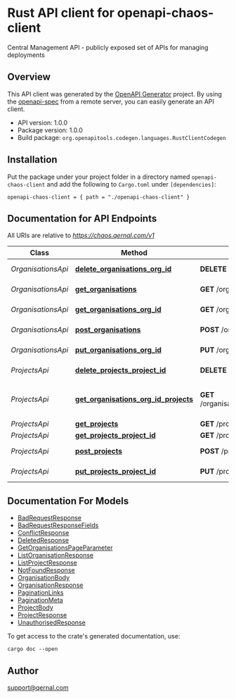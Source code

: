 # Rust API client for openapi-chaos-client

Central Management API - publicly exposed set of APIs for managing deployments


## Overview

This API client was generated by the [OpenAPI Generator](https://openapi-generator.tech) project.  By using the [openapi-spec](https://openapis.org) from a remote server, you can easily generate an API client.

- API version: 1.0.0
- Package version: 1.0.0
- Build package: `org.openapitools.codegen.languages.RustClientCodegen`

## Installation

Put the package under your project folder in a directory named `openapi-chaos-client` and add the following to `Cargo.toml` under `[dependencies]`:

```
openapi-chaos-client = { path = "./openapi-chaos-client" }
```

## Documentation for API Endpoints

All URIs are relative to *https://chaos.qernal.com/v1*

Class | Method | HTTP request | Description
------------ | ------------- | ------------- | -------------
*OrganisationsApi* | [**delete_organisations_org_id**](docs/OrganisationsApi.md#delete_organisations_org_id) | **DELETE** /organisations/{organisation_id} | Delete an organisation
*OrganisationsApi* | [**get_organisations**](docs/OrganisationsApi.md#get_organisations) | **GET** /organisations | List organisations
*OrganisationsApi* | [**get_organisations_org_id**](docs/OrganisationsApi.md#get_organisations_org_id) | **GET** /organisations/{organisation_id} | Get an organisation
*OrganisationsApi* | [**post_organisations**](docs/OrganisationsApi.md#post_organisations) | **POST** /organisations | Create organisations
*OrganisationsApi* | [**put_organisations_org_id**](docs/OrganisationsApi.md#put_organisations_org_id) | **PUT** /organisations/{organisation_id} | Update an organisation
*ProjectsApi* | [**delete_projects_project_id**](docs/ProjectsApi.md#delete_projects_project_id) | **DELETE** /projects/{project_id} | Delete project
*ProjectsApi* | [**get_organisations_org_id_projects**](docs/ProjectsApi.md#get_organisations_org_id_projects) | **GET** /organisations/{organisation_id}/projects | Get all projects within an organisation
*ProjectsApi* | [**get_projects**](docs/ProjectsApi.md#get_projects) | **GET** /projects | List projects
*ProjectsApi* | [**get_projects_project_id**](docs/ProjectsApi.md#get_projects_project_id) | **GET** /projects/{project_id} | Get project
*ProjectsApi* | [**post_projects**](docs/ProjectsApi.md#post_projects) | **POST** /projects | Create project
*ProjectsApi* | [**put_projects_project_id**](docs/ProjectsApi.md#put_projects_project_id) | **PUT** /projects/{project_id} | Update project


## Documentation For Models

 - [BadRequestResponse](docs/BadRequestResponse.md)
 - [BadRequestResponseFields](docs/BadRequestResponseFields.md)
 - [ConflictResponse](docs/ConflictResponse.md)
 - [DeletedResponse](docs/DeletedResponse.md)
 - [GetOrganisationsPageParameter](docs/GetOrganisationsPageParameter.md)
 - [ListOrganisationResponse](docs/ListOrganisationResponse.md)
 - [ListProjectResponse](docs/ListProjectResponse.md)
 - [NotFoundResponse](docs/NotFoundResponse.md)
 - [OrganisationBody](docs/OrganisationBody.md)
 - [OrganisationResponse](docs/OrganisationResponse.md)
 - [PaginationLinks](docs/PaginationLinks.md)
 - [PaginationMeta](docs/PaginationMeta.md)
 - [ProjectBody](docs/ProjectBody.md)
 - [ProjectResponse](docs/ProjectResponse.md)
 - [UnauthorisedResponse](docs/UnauthorisedResponse.md)


To get access to the crate's generated documentation, use:

```
cargo doc --open
```

## Author

support@qernal.com

